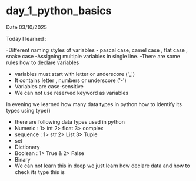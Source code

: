 # day_1_python_basics
Date 03/10/2025

Today I learned :

-Different naming styles of variables - pascal case, camel case , flat case , snake case
-Assigning multiple variables in single line.
-There are some rules how to declare variables
  - variables must start with letter or underscore ('_')
  - It contains letter , numbers or underscore ('-')
  - Variables are case-sensitive
  - We can not use reserved  keyword  as variables

In evening we learned how many data types in python how to identify  its types using type()
- there are following data types used in python 
- Numeric : 1> int 2> float 3> complex
- sequence : 1> str 2> List 3> Tuple 
- set
- Dictionary
- Boolean : 1> True & 2> False
- Binary
- We can not learn this in deep we just learn how declare data and how to check its type this is 
   
